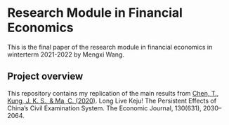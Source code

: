 # Research Module in Financial Economics

This is the final paper of the research module in financial economics in winterterm 2021-2022 by Mengxi Wang.

## Project overview

This repository contains my replication of the main results from [Chen, T., Kung, J. K. S., & Ma, C. (2020)](https://doi.org/10.1093/ej/ueaa043). Long Live Keju! The Persistent Effects of China’s Civil Examination System. The Economic Journal, 130(631), 2030–2064.
